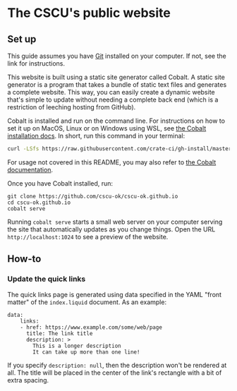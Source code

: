 # The CSCU's public website

## Set up

This guide assumes you have [Git](https://git-scm.com/) installed on your computer. If not, see the link for instructions.

This website is built using a static site generator called Cobalt. A static site generator is a program that takes a bundle of static text files and generates a complete website. This way, you can easily create a dynamic website that's simple to update without needing a complete back end (which is a restriction of leeching hosting from GitHub).

Cobalt is installed and run on the command line. For instructions on how to set it up on MacOS, Linux or on Windows using WSL, see [the Cobalt installation docs](https://cobalt-org.github.io/getting-started/). In short, run this command in your terminal:

```bash
curl -LSfs https://raw.githubusercontent.com/crate-ci/gh-install/master/v1/install.sh | sh -s -- --git cobalt-org/cobalt.rs --crate cobalt
```

For usage not covered in this README, you may also refer to [the Cobalt documentation](https://cobalt-org.github.io/docs/).

Once you have Cobalt installed, run:

```
git clone https://github.com/cscu-ok/cscu-ok.github.io
cd cscu-ok.github.io
cobalt serve
```

Running `cobalt serve` starts a small web server on your computer serving the site that automatically updates as you change things. Open the URL `http://localhost:1024` to see a preview of the website.

## How-to

### Update the quick links

The quick links page is generated using data specified in the YAML "front matter" of the `index.liquid` document. As an example:

```
data:
    links:
    - href: https://www.example.com/some/web/page
      title: The link title
      description: >
        This is a longer description
        It can take up more than one line!
```

If you specify `description: null`, then the description won't be rendered at all. The title will be placed in the center of the link's rectangle with a bit of extra spacing.
